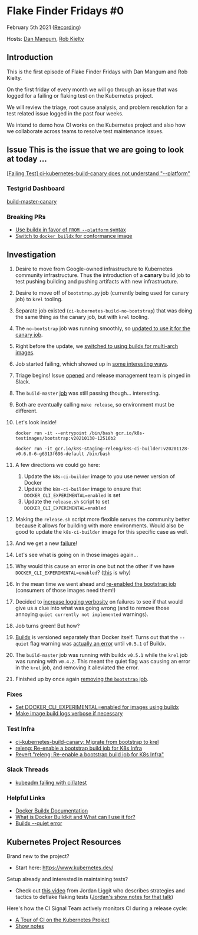 # Flake Finder Fridays #0 

February 5th 2021 ([Recording](https://youtu.be/Hqlm2h2AEvA))

Hosts: [Dan Mangum](https://github.com/hasheddan), [Rob
Kielty](https://github.com/RobertKielty)

## Introduction

This is the first episode of Flake Finder Fridays with Dan Mangum and Rob
Kielty. 

On the first friday of every month we will go through an issue that was logged
for a failing or flaking test on the Kubernetes project.

We will review the triage, root cause analysis, and problem resolution for a
test related issue logged in the past four weeks.

We intend to demo how CI works on the Kubernetes project and also how we
collaborate across teams to resolve test maintenance issues.

## Issue This is the issue that we are going to look at today ...

[[Failing Test] ci-kubernetes-build-canary does not understand
"--platform"](https://github.com/kubernetes/kubernetes/issues/98646)

### Testgrid Dashboard
[build-master-canary](https://testgrid.k8s.io/sig-release-master-informing#build-master-canary)

### Breaking PRs
- [Use buildx in favor of `FROM --platform`
  syntax](https://github.com/kubernetes/kubernetes/pull/98529)
- [Switch to `docker buildx` for conformance
  image](https://github.com/kubernetes/kubernetes/pull/98569)

## Investigation

1. Desire to move from Google-owned infrastructure to Kubernetes community
   infrastructure. Thus the introduction of a **canary** build job to test
   pushing building and pushing artifacts with new infrastructure.
1. Desire to move off of `bootstrap.py` job (currently being used for canary
   job) to `krel` tooling.
1. Separate job existed (`ci-kubernetes-build-no-bootstrap`) that was doing the
   same thing as the canary job, but with `krel` tooling.
1. The `no-bootstrap` job was running smoothly, so [updated to use it for the
   canary job](https://github.com/kubernetes/test-infra/pull/20663).
1. Right before the update, we [switched to using buildx for multi-arch
   images](https://github.com/kubernetes/kubernetes/pull/98529).
1. Job started failing, which showed up in [some interesting
   ways](https://kubernetes.slack.com/archives/C09QZ4DQB/p1612269558032700).
1. Triage begins! Issue
   [opened](https://github.com/kubernetes/kubernetes/issues/98646) and release
   management team is pinged in Slack.
1. The `build-master`
   [job](https://testgrid.k8s.io/sig-release-master-blocking#build-master) was
   still passing though... interesting.
1. Both are eventually calling `make release`, so environment must be different.
1. Let's look inside!

    ```
    docker run -it --entrypoint /bin/bash gcr.io/k8s-testimages/bootstrap:v20210130-12516b2
    ```

    ```
    docker run -it gcr.io/k8s-staging-releng/k8s-ci-builder:v20201128-v0.6.0-6-g6313f696-default /bin/bash
    ```

1. A few directions we could go here:
    1. Update the `k8s-ci-builder` image to you use newer version of Docker
    1. Update the `k8s-ci-builder` image to ensure that
       `DOCKER_CLI_EXPERIMENTAL=enabled` is set
    1. Update the `release.sh` script to set `DOCKER_CLI_EXPERIMENTAL=enabled`

1. Making the `release.sh` script more flexible serves the community better
   because it allows for building with more environments. Would also be good to
   update the `k8s-ci-builder` image for this specific case as well.
1. And we get a new
   [failure](https://storage.googleapis.com/kubernetes-jenkins/logs/ci-kubernetes-build-canary/1356704759045689344/build-log.txt)!
1. Let's see what is going on in those images again...
1. Why would this cause an error in one but not the other if we have
   `DOCKER_CLI_EXPERIMENTAL=enabled`?
   ([this](https://github.com/docker/buildx/pull/403) is why)
1. In the mean time we went ahead and [re-enabled the bootstrap
   job](https://github.com/kubernetes/test-infra/pull/20712) (consumers of those
   images need them!)
1. Decided to [increase logging
   verbosity](https://github.com/kubernetes/kubernetes/pull/98568) on failures
   to see if that would give us a clue into what was going wrong (and to remove
   those annoying `quiet currently not implemented` warnings).
1. Job turns green! But how?
1. [Buildx](https://github.com/docker/buildx) is versioned separately than
   Docker itself. Turns out that the `--quiet` flag warning was [actually an
   error](https://github.com/docker/buildx/pull/403) until `v0.5.1` of Buildx.
1. The `build-master` job was running with buildx `v0.5.1` while the `krel` job
   was running with `v0.4.2`. This meant the quiet flag was causing an error in
   the `krel` job, and removing it alleviated the error.
1. Finished up by once again [removing the `bootstrap`
   job](https://github.com/kubernetes/test-infra/pull/20731).

### Fixes

- [Set DOCKER_CLI_EXPERIMENTAL=enabled for images using
  buildx](https://github.com/kubernetes/kubernetes/pull/98672)
- [Make image build logs verbose if
  necessary](https://github.com/kubernetes/kubernetes/pull/98568)

### Test Infra

- [ci-kubernetes-build-canary: Migrate from bootstrap to
  krel](https://github.com/kubernetes/test-infra/pull/20663)
- [releng: Re-enable a bootstrap build job for K8s
  Infra](https://github.com/kubernetes/test-infra/pull/20712)
- [Revert "releng: Re-enable a bootstrap build job for K8s
  Infra"](https://github.com/kubernetes/test-infra/pull/20731)

### Slack Threads

- [kubeadm failing with
  ci/latest](https://kubernetes.slack.com/archives/C09QZ4DQB/p1612269558032700)

### Helpful Links

- [Docker Buildx
  Documentation](https://docs.docker.com/buildx/working-with-buildx/)
- [What is Docker Buildkit and What can I use it
  for?](https://brianchristner.io/what-is-docker-buildkit/)
- [Buildx --quiet error](https://github.com/docker/buildx/pull/403)

## Kubernetes Project Resources

Brand new to the project? 
 - Start here: https://www.kubernetes.dev/

Setup already and interested in maintaining tests? 
 - Check out [this video](https://www.youtube.com/watch?v=Ewp8LNY_qTg) from
   Jordan Liggit who describes strategies and tactics to deflake flaking tests
   ([Jordan's show notes for that
   talk](https://gist.github.com/liggitt/6a3a2217fa5f846b52519acfc0ffece0))

Here's how the CI Signal Team actively monitors CI during a release cycle:
 - [A Tour of CI on the Kubernetes
   Project](https://www.youtube.com/watch?v=bttEcArAjUw)
 - [Show notes](bit.ly/k8s-ci)
